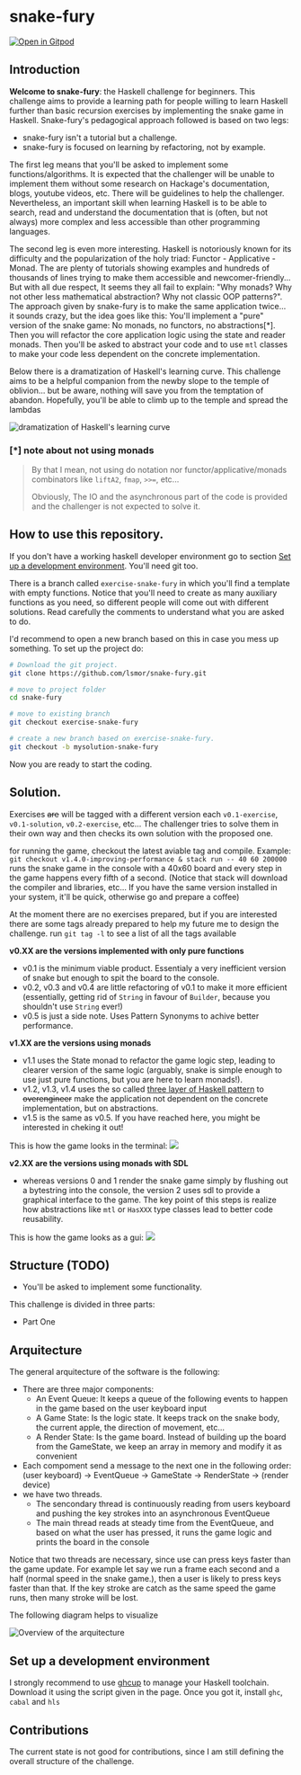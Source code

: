 # snake-fury

[![Open in Gitpod](https://gitpod.io/button/open-in-gitpod.svg)](https://gitpod.io/#https://github.com/lsmor/snake-fury)

## Introduction

**Welcome to snake-fury**: the Haskell challenge for beginners. This challenge aims to provide a learning path for people willing to learn Haskell further than basic recursion exercises by implementing the snake game in Haskell. Snake-fury's pedagogical approach followed is based on two legs:

- snake-fury isn't a tutorial but a challenge.
- snake-fury is focused on learning by refactoring, not by example.

The first leg means that you'll be asked to implement some functions/algorithms. It is expected that the challenger will be unable to implement them without some research on Hackage's documentation, blogs, youtube videos, etc. There will be guidelines to help the challenger. Nevertheless, an important skill when learning Haskell is to be able to search, read and understand the documentation that is (often, but not always) more complex and less accessible than other programming languages. 

The second leg is even more interesting. Haskell is notoriously known for its difficulty and the popularization of the holy triad: Functor - Applicative - Monad. The are plenty of tutorials showing examples and hundreds of thousands of lines trying to make them accessible and newcomer-friendly... But with all due respect, It seems they all fail to explain: "Why monads? Why not other less mathematical abstraction? Why not classic OOP patterns?". The approach given by snake-fury is to make the same application twice... it sounds crazy, but the idea goes like this: You'll implement a "pure" version of the snake game: No monads, no functors, no abstractions[*]. Then you will refactor the core application logic using the state and reader monads. Then you'll be asked to abstract your code and to use `mtl` classes to make your code less dependent on the concrete implementation.


Below there is a dramatization of Haskell's learning curve. This challenge aims to be a helpful companion from the newby slope to the temple of oblivion... but be aware, nothing will save you from the temptation of abandon. Hopefully, you'll be able to climb up to the temple and spread the lambdas  


![dramatization of Haskell's learning curve](./assets/Haskell_learning_curve.png)

### [*] note about not using monads
> By that I mean, not using do notation nor functor/applicative/monads combinators like `liftA2`, `fmap`, `>>=`, etc...
> 
> Obviously, The IO and the asynchronous part of the code is provided and the challenger is not expected to solve it.


## How to use this repository.

If you don't have a working haskell developer environment go to section [Set up a development environment](#markdown-header-set-up-a-development-environment). You'll need git too. 

There is a branch called `exercise-snake-fury` in which you'll find a template with empty functions. Notice that you'll need to create as many auxiliary functions as you need, so different people will come out with different solutions. Read carefully the comments to understand what you are asked to do. 

I'd recommend to open a new branch based on this in case you mess up something. To set up the project do:

```bash
# Download the git project.
git clone https://github.com/lsmor/snake-fury.git

# move to project folder
cd snake-fury

# move to existing branch
git checkout exercise-snake-fury

# create a new branch based on exercise-snake-fury.
git checkout -b mysolution-snake-fury
```

Now you are ready to start the coding. 

## Solution. 

Exercises ~~are~~ will be tagged with a different version each `v0.1-exercise`, `v0.1-solution`, `v0.2-exercise`, etc... The challenger tries to solve them in their own way and then checks its own solution with the proposed one.

for running the game, checkout the latest aviable tag and compile. Example: `git checkout v1.4.0-improving-performance & stack run -- 40 60 200000` runs the snake game in the console with a 40x60 board and every step in the game happens every fifth of a second. (Notice that stack will download the compiler and libraries, etc... If you have the same version installed in your system, it'll be quick, otherwise go and prepare a coffee)


At the moment there are no exercises prepared, but if you are interested there are some tags already prepared to help my future me to design the challenge. run `git tag -l` to see a list of all the tags available

**v0.XX are the versions implemented with only pure functions**
- v0.1 is the minimum viable product. Essentialy a very inefficient version of snake but enough to spit the board to the console. 
- v0.2, v0.3 and v0.4 are little refactoring of v0.1 to make it more efficient (essentially, getting rid of `String` in favour of `Builder`, because you shouldn't use `String` ever!)
- v0.5 is just a side note. Uses Pattern Synonyms to achive better performance.

**v1.XX are the versions using monads**
- v1.1 uses the State monad to refactor the game logic step, leading to clearer version of the same logic (arguably, snake is simple enough to use just pure functions, but you are here to learn monads!). 
- v1.2, v1.3, v1.4 uses the so called [three layer of Haskell pattern](https://www.parsonsmatt.org/2018/03/22/three_layer_haskell_cake.html) to ~~overengineer~~ make the application not dependent on the concrete implementation, but on abstractions. 
- v1.5 is the same as v0.5. If you have reached here, you might be interested in cheking it out!

This is how the game looks in the terminal:
![](./assets/snake-tui.gif)

**v2.XX are the versions using monads with SDL**
- whereas versions 0 and 1 render the snake game simply by flushing out a bytestring into the console, the version 2 uses sdl to provide a graphical interface to the game. The key point of this steps is realize how abstractions like `mtl` or `HasXXX` type classes lead to better code reusability.

This is how the game looks as a gui:
![](./assets/snake-gui.gif)


## Structure (TODO)


- You'll be asked to implement some functionality.


This challenge is divided in three parts:

- Part One 


## Arquitecture

The general arquitecture of the software is the following:
- There are three major components: 
  - An Event Queue: It keeps a queue of the following events to happen in the game based on the user keyboard input
  - A Game State: Is the logic state. It keeps track on the snake body, the current apple, the direction of movement, etc...
  - A Render State: Is the game board. Instead of building up the board from the GameState, we keep an array in memory and modify it as convenient
- Each compoment send a message to the next one in the following order: (user keyboard) -> EventQueue -> GameState -> RenderState -> (render device)
- we have two threads. 
    - The sencondary thread is continuously reading from users keyboard and pushing the key strokes into an asynchronous EventQueue
    - The main thread reads at steady time from the EventQueue, and based on what the user has pressed, it runs the game logic and prints the board in the console

Notice that two threads are necessary, since use can press keys faster than the game update. For example let say we run a frame each second and a half (normal speed in the snake game.), then a user is likely to press keys faster than that. If the key stroke are catch as the same speed the game runs, then many stroke will be lost. 

The following diagram helps to visualize

![Overview of the arquitecture](./assets/snake_arquitecture.png)


## Set up a development environment

I strongly recommend to use [ghcup](https://www.haskell.org/ghcup/) to manage your Haskell toolchain. Download it using the script given in the page. Once you got it, install `ghc`, `cabal` and `hls`

## Contributions
The current state is not good for contributions, since I am still defining the overall structure of the challenge.

